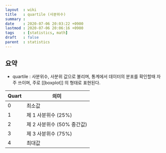 ```yaml
---
layout  : wiki
title   : quartile (사분위수)
summary : 
date    : 2020-07-06 20:03:22 +0900
lastmod : 2020-07-06 20:06:16 +0900
tags    : [statistics, math]
draft   : false
parent  : statistics
---
```


## 요약
 * quartile : 사분위수, 사분위 값으로 불리며, 통계에서 데이터의 분포를 확인할때 자주 쓰이며, 주로 [[boxplot]] 의 형태로 표현된다.
  
| Quart | 의미                       |
|-------|----------------------------|
| 0     | 최소값                     |
| 1     | 제 1 사분위수 (25%)        |
| 2     | 제 2 사분위수 (50% 중간값) |
| 3     | 제 3 사분위수 (75%)        |
| 4     | 최대값                     |
